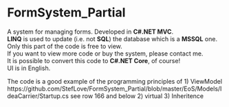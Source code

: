 # FormSystem_Partial
A system for managing forms. Developed in <b>C#.NET MVC</b>.<br />
<b>LINQ</b> is used to update (i.e. not <b>SQL</b>) the database which is a <b>MSSQL</b> one.<br />
Only this part of the code is free to view.<br />
If you want to view more code or buy the system, please contact me.<br />
It is possible to convert this code to <b>C#.NET Core</b>, of course!<br />
UI is in English.
<p />
The code is a good example of the programming principles of
1) ViewModel
   https://github.com/StefLove/FormSystem_Partial/blob/master/EoS/Models/IdeaCarrier/Startup.cs
   see row 166 and below
2) virtual
3) Inheritence

